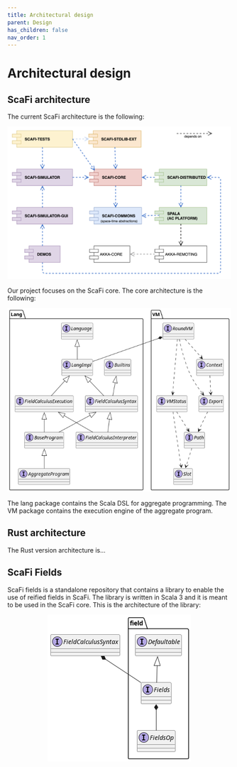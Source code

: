 ```yaml
---
title: Architectural design
parent: Design
has_children: false
nav_order: 1
---
```

# Architectural design

## ScaFi architecture

The current ScaFi architecture is the following:

<div align="center"> 
    <img src="/assets/images/scafi-architecture.png"> 
</div>

Our project focuses on the ScaFi core.
The core architecture is the following:

<div align="center"> 
    <img src="/assets/images/scafi-core-architecture.png"> 
</div>

The lang package contains the Scala DSL for aggregate programming.
The VM package contains the execution engine of the aggregate program.

## Rust architecture

The Rust version architecture is...

## ScaFi Fields

ScaFi fields is a standalone repository that contains a library to enable the use of reified fields in ScaFi.
The library is written in Scala 3 and it is meant to be used in the ScaFi core.
This is the architecture of the library:

<div align="center"> 
    <img src="/assets/images/fields.png"> 
</div>